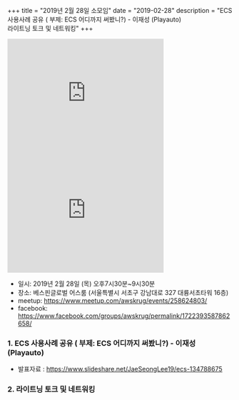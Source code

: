 +++
title = "2019년 2월 28일 소모임"
date = "2019-02-28"
description = "ECS 사용사례 공유 ( 부제: ECS 어디까지 써봤니?) - 이재성 (Playauto)<br>라이트닝 토크 및 네트워킹"
+++
<iframe src="https://www.facebook.com/plugins/post.php?href=https%3A%2F%2Fwww.facebook.com%2Fphoto.php%3Ffbid%3D10205316824038036%26set%3Dpcb.1722393587862658%26type%3D3%26theater%26ifg%3D1&width=350&show_text=true&appId=267443750824008&height=262" width="350" height="262" style="border:none;overflow:hidden" scrolling="no" frameborder="0" allowTransparency="true" allow="encrypted-media"></iframe>
<br>
<iframe src="https://www.facebook.com/plugins/post.php?href=https%3A%2F%2Fwww.facebook.com%2Fphoto.php%3Ffbid%3D10205316823998035%26set%3Dpcb.1722393587862658%26type%3D3%26theater%26ifg%3D1&width=350&show_text=true&appId=267443750824008&height=262" width="350" height="262" style="border:none;overflow:hidden" scrolling="no" frameborder="0" allowTransparency="true" allow="encrypted-media"></iframe>
<br>

- 일시: 2019년 2월 28일 (목) 오후7시30분~9시30분
- 장소: 베스핀글로벌 어스룸 (서울특별시 서초구 강남대로 327 대륭서초타워 16층)
- meetup: https://www.meetup.com/awskrug/events/258624803/
- facebook: https://www.facebook.com/groups/awskrug/permalink/1722393587862658/


### 1. ECS 사용사례 공유 ( 부제: ECS 어디까지 써봤니?) - 이재성 (Playauto)
- 발표자료 :  https://www.slideshare.net/JaeSeongLee19/ecs-134788675

### 2. 라이트닝 토크 및 네트워킹



